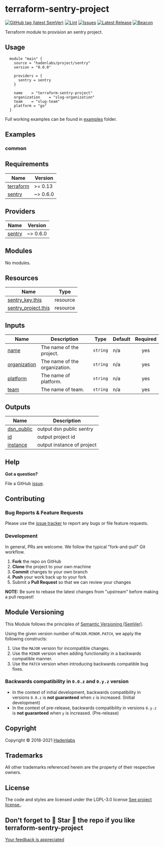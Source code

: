 <!--


  ** DO NOT EDIT THIS FILE
  **
  ** 1) Make all changes to `README.yaml`
  ** 2) Run`make readme` to rebuild this file.
  **
  ** (We maintain HUNDREDS of open source projects. This is how we maintain our sanity.)
  **


  -->

# terraform-sentry-project

[![GitHub tag (latest SemVer)](https://img.shields.io/github/v/tag/hadenlabs/terraform-sentry-project.svg?label=latest&sort=semver)](https://github.com/hadenlabs/terraform-sentry-project/releases) [![Lint](https://github.com/hadenlabs/terraform-sentry-project/actions/workflows/lint.yml/badge.svg?branch=develop)](https://github.com/hadenlabs/terraform-sentry-project/actions) [![Issues](https://img.shields.io/github/issues/hadenlabs/terraform-sentry-project.svg)](https://github.com/hadenlabs/terraform-sentry-project/issues) [![Latest Release](https://img.shields.io/github/release/hadenlabs/terraform-sentry-project.svg)](https://github.com/hadenlabs/terraform-sentry-project/releases) [![Beacon](https://ga-beacon.appspot.com/G-MZEK48EGE8/terraform-sentry-project/readme)](https://github.com/hadenlabs/terraform-sentry-project)

Terraform module to provision an sentry project.

## Usage

```hcl
  module "main" {
    source = "hadenlabs/project/sentry"
    version = "0.0.0"

    providers = {
      sentry = sentry
    }

    name    = "terraform-sentry-project"
    organization    = "slug-organization"
    team    = "slug-team"
    platform = "go"
  }
```

Full working examples can be found in [examples](./examples) folder.

## Examples

### common

 <!-- BEGIN_TF_DOCS -->

## Requirements

| Name                                                                     | Version  |
| ------------------------------------------------------------------------ | -------- |
| <a name="requirement_terraform"></a> [terraform](#requirement_terraform) | >= 0.13  |
| <a name="requirement_sentry"></a> [sentry](#requirement_sentry)          | ~> 0.6.0 |

## Providers

| Name                                                      | Version  |
| --------------------------------------------------------- | -------- |
| <a name="provider_sentry"></a> [sentry](#provider_sentry) | ~> 0.6.0 |

## Modules

No modules.

## Resources

| Name | Type |
| --- | --- |
| [sentry_key.this](https://registry.terraform.io/providers/jianyuan/sentry/latest/docs/resources/key) | resource |
| [sentry_project.this](https://registry.terraform.io/providers/jianyuan/sentry/latest/docs/resources/project) | resource |

## Inputs

| Name | Description | Type | Default | Required |
| --- | --- | --- | --- | :-: |
| <a name="input_name"></a> [name](#input_name) | The name of the project. | `string` | n/a | yes |
| <a name="input_organization"></a> [organization](#input_organization) | The name of the organization. | `string` | n/a | yes |
| <a name="input_platform"></a> [platform](#input_platform) | The name of platform. | `string` | n/a | yes |
| <a name="input_team"></a> [team](#input_team) | The name of team. | `string` | n/a | yes |

## Outputs

| Name                                                              | Description                |
| ----------------------------------------------------------------- | -------------------------- |
| <a name="output_dsn_public"></a> [dsn_public](#output_dsn_public) | output dsn public sentry   |
| <a name="output_id"></a> [id](#output_id)                         | output project id          |
| <a name="output_instance"></a> [instance](#output_instance)       | output instance of project |

<!-- END_TF_DOCS -->

## Help

**Got a question?**

File a GitHub [issue](https://github.com/hadenlabs/terraform-sentry-project/issues).

## Contributing

### Bug Reports & Feature Requests

Please use the [issue tracker](https://github.com/hadenlabs/terraform-sentry-project/issues) to report any bugs or file feature requests.

### Development

In general, PRs are welcome. We follow the typical "fork-and-pull" Git workflow.

1.  **Fork** the repo on GitHub
2.  **Clone** the project to your own machine
3.  **Commit** changes to your own branch
4.  **Push** your work back up to your fork
5.  Submit a **Pull Request** so that we can review your changes

**NOTE:** Be sure to rebase the latest changes from "upstream" before making a pull request!

## Module Versioning

This Module follows the principles of [Semantic Versioning (SemVer)](https://semver.org/).

Using the given version number of `MAJOR.MINOR.PATCH`, we apply the following constructs:

1. Use the `MAJOR` version for incompatible changes.
1. Use the `MINOR` version when adding functionality in a backwards compatible manner.
1. Use the `PATCH` version when introducing backwards compatible bug fixes.

### Backwards compatibility in `0.0.z` and `0.y.z` version

- In the context of initial development, backwards compatibility in versions `0.0.z` is **not guaranteed** when `z` is increased. (Initial development)
- In the context of pre-release, backwards compatibility in versions `0.y.z` is **not guaranteed** when `y` is increased. (Pre-release)

## Copyright

Copyright © 2018-2021 [Hadenlabs](https://hadenlabs.com)

## Trademarks

All other trademarks referenced herein are the property of their respective owners.

## License

The code and styles are licensed under the LGPL-3.0 license [See project license.](LICENSE).

## Don't forget to 🌟 Star 🌟 the repo if you like terraform-sentry-project

[Your feedback is appreciated](https://github.com/hadenlabs/terraform-sentry-project/issues)

